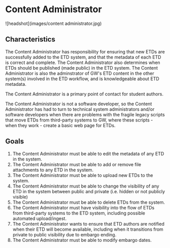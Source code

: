 # Content Administrator
![headshot](images/content administrator.jpg)


## Characteristics
The Content Administrator has responsibility for ensuring that new ETDs are successfully added to the ETD system, and that the metadata of each ETD is correct and complete.  The Content Administrator also determines when ETDs should be published (made public) in the ETD system.  The Content Administrator is also the adminstrator of GW's ETD content in the other system(s) involved in the ETD workflow, and is knowledgeable about ETD metadata.

The Content Administrator is a primary point of contact for student authors.

The Content Administrator is not a software developer, so the Content Administrator has had to turn to technical system administrators and/or software developers when there are problems with the fragile legacy scripts that move ETDs from third-party systems to GW, where these scripts - when they work - create a basic web page for ETDs.

## Goals
1.  The Content Administrator must be able to edit the metadata of any ETD in the system.
2.  The Content Administrator must be able to add or remove file attachments to any ETD in the system.
3.  The Content Administrator must be able to upload new ETDs to the system.
4.  The Content Administrator must be able to change the visibility of any ETD in the system between public and private (i.e. hidden or not publicly visible)
5.  The Content Administrator must be able to delete ETDs from the system.
6.  The Content Administrator must have visibility into the flow of ETDs from third-party systems to the ETD system, including possible automated upload/ingest.
7.  The Content Administrator wants to ensure that ETD authors are notified when their ETD will become available, including when it transitions from private to public visibility due to embargo ending.
8.  The Content Administrator must be able to modify embargo dates.
